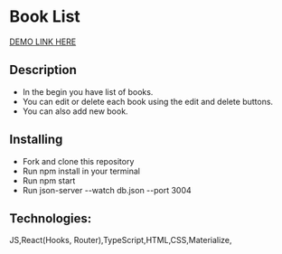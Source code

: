 # Book List

[DEMO LINK HERE]()

## Description
* In the begin you have list of books.
* You can edit or delete each book using the edit and delete buttons.
* You can also add new book.

## Installing
* Fork and clone this repository
* Run npm install in your terminal
* Run npm start
* Run json-server --watch db.json --port 3004

## Technologies:
 JS,React(Hooks, Router),TypeScript,HTML,CSS,Materialize,